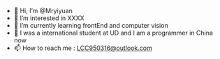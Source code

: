 - 👋 Hi, I’m @Mryiyuan
- 👀 I’m interested in XXXX
- 🌱 I’m currently learning frontEnd and computer vision
- 💞️ I was a international student at UD and I am a programmer in China now
- 📫 How to reach me : LCC950316@outlook.com

<!---
Mryiyuan/Mryiyuan is a ✨ special ✨ repository because its `README.md` (this file) appears on your GitHub profile.
You can click the Preview link to take a look at your changes.
--->
